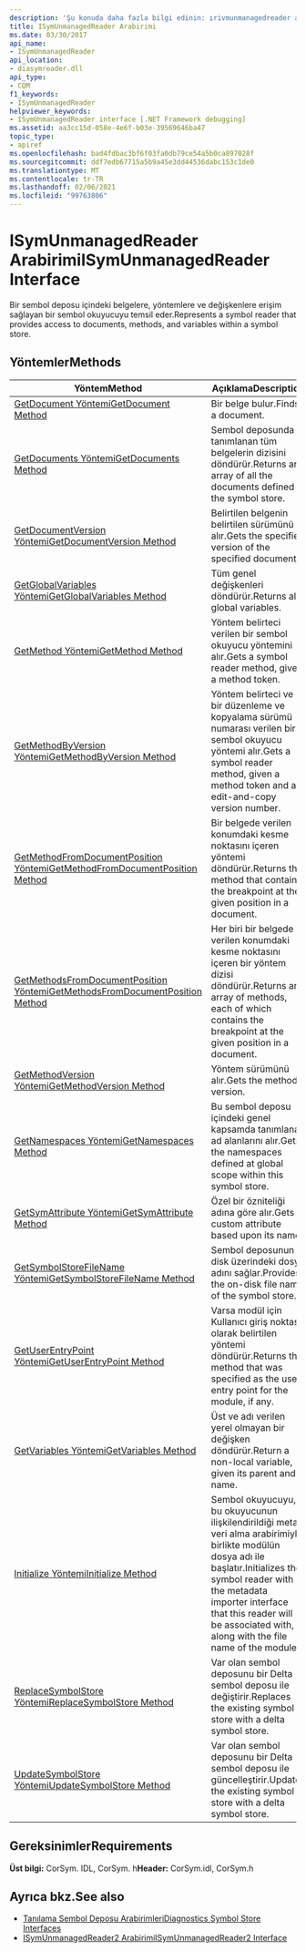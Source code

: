 ```yaml
---
description: 'Şu konuda daha fazla bilgi edinin: ırivmunmanagedreader arabirimi'
title: ISymUnmanagedReader Arabirimi
ms.date: 03/30/2017
api_name:
- ISymUnmanagedReader
api_location:
- diasymreader.dll
api_type:
- COM
f1_keywords:
- ISymUnmanagedReader
helpviewer_keywords:
- ISymUnmanagedReader interface [.NET Framework debugging]
ms.assetid: aa3cc15d-058e-4e6f-b03e-39569646ba47
topic_type:
- apiref
ms.openlocfilehash: bad4fdbac3bf6f03fa0db79ce54a5b0ca897028f
ms.sourcegitcommit: ddf7edb67715a5b9a45e3dd44536dabc153c1de0
ms.translationtype: MT
ms.contentlocale: tr-TR
ms.lasthandoff: 02/06/2021
ms.locfileid: "99763806"
---
```

# <a name="isymunmanagedreader-interface"></a><span data-ttu-id="0c6e4-103">ISymUnmanagedReader Arabirimi</span><span class="sxs-lookup"><span data-stu-id="0c6e4-103">ISymUnmanagedReader Interface</span></span>

<span data-ttu-id="0c6e4-104">Bir sembol deposu içindeki belgelere, yöntemlere ve değişkenlere erişim sağlayan bir sembol okuyucuyu temsil eder.</span><span class="sxs-lookup"><span data-stu-id="0c6e4-104">Represents a symbol reader that provides access to documents, methods, and variables within a symbol store.</span></span>  
  
## <a name="methods"></a><span data-ttu-id="0c6e4-105">Yöntemler</span><span class="sxs-lookup"><span data-stu-id="0c6e4-105">Methods</span></span>  
  
|<span data-ttu-id="0c6e4-106">Yöntem</span><span class="sxs-lookup"><span data-stu-id="0c6e4-106">Method</span></span>|<span data-ttu-id="0c6e4-107">Açıklama</span><span class="sxs-lookup"><span data-stu-id="0c6e4-107">Description</span></span>|  
|------------|-----------------|  
|[<span data-ttu-id="0c6e4-108">GetDocument Yöntemi</span><span class="sxs-lookup"><span data-stu-id="0c6e4-108">GetDocument Method</span></span>](isymunmanagedreader-getdocument-method.md)|<span data-ttu-id="0c6e4-109">Bir belge bulur.</span><span class="sxs-lookup"><span data-stu-id="0c6e4-109">Finds a document.</span></span>|  
|[<span data-ttu-id="0c6e4-110">GetDocuments Yöntemi</span><span class="sxs-lookup"><span data-stu-id="0c6e4-110">GetDocuments Method</span></span>](isymunmanagedreader-getdocuments-method.md)|<span data-ttu-id="0c6e4-111">Sembol deposunda tanımlanan tüm belgelerin dizisini döndürür.</span><span class="sxs-lookup"><span data-stu-id="0c6e4-111">Returns an array of all the documents defined in the symbol store.</span></span>|  
|[<span data-ttu-id="0c6e4-112">GetDocumentVersion Yöntemi</span><span class="sxs-lookup"><span data-stu-id="0c6e4-112">GetDocumentVersion Method</span></span>](isymunmanagedreader-getdocumentversion-method.md)|<span data-ttu-id="0c6e4-113">Belirtilen belgenin belirtilen sürümünü alır.</span><span class="sxs-lookup"><span data-stu-id="0c6e4-113">Gets the specified version of the specified document.</span></span>|  
|[<span data-ttu-id="0c6e4-114">GetGlobalVariables Yöntemi</span><span class="sxs-lookup"><span data-stu-id="0c6e4-114">GetGlobalVariables Method</span></span>](isymunmanagedreader-getglobalvariables-method.md)|<span data-ttu-id="0c6e4-115">Tüm genel değişkenleri döndürür.</span><span class="sxs-lookup"><span data-stu-id="0c6e4-115">Returns all global variables.</span></span>|  
|[<span data-ttu-id="0c6e4-116">GetMethod Yöntemi</span><span class="sxs-lookup"><span data-stu-id="0c6e4-116">GetMethod Method</span></span>](isymunmanagedreader-getmethod-method.md)|<span data-ttu-id="0c6e4-117">Yöntem belirteci verilen bir sembol okuyucu yöntemini alır.</span><span class="sxs-lookup"><span data-stu-id="0c6e4-117">Gets a symbol reader method, given a method token.</span></span>|  
|[<span data-ttu-id="0c6e4-118">GetMethodByVersion Yöntemi</span><span class="sxs-lookup"><span data-stu-id="0c6e4-118">GetMethodByVersion Method</span></span>](isymunmanagedreader-getmethodbyversion-method.md)|<span data-ttu-id="0c6e4-119">Yöntem belirteci ve bir düzenleme ve kopyalama sürümü numarası verilen bir sembol okuyucu yöntemi alır.</span><span class="sxs-lookup"><span data-stu-id="0c6e4-119">Gets a symbol reader method, given a method token and an edit-and-copy version number.</span></span>|  
|[<span data-ttu-id="0c6e4-120">GetMethodFromDocumentPosition Yöntemi</span><span class="sxs-lookup"><span data-stu-id="0c6e4-120">GetMethodFromDocumentPosition Method</span></span>](isymunmanagedreader-getmethodfromdocumentposition-method.md)|<span data-ttu-id="0c6e4-121">Bir belgede verilen konumdaki kesme noktasını içeren yöntemi döndürür.</span><span class="sxs-lookup"><span data-stu-id="0c6e4-121">Returns the method that contains the breakpoint at the given position in a document.</span></span>|  
|[<span data-ttu-id="0c6e4-122">GetMethodsFromDocumentPosition Yöntemi</span><span class="sxs-lookup"><span data-stu-id="0c6e4-122">GetMethodsFromDocumentPosition Method</span></span>](isymunmanagedreader-getmethodsfromdocumentposition-method.md)|<span data-ttu-id="0c6e4-123">Her biri bir belgede verilen konumdaki kesme noktasını içeren bir yöntem dizisi döndürür.</span><span class="sxs-lookup"><span data-stu-id="0c6e4-123">Returns an array of methods, each of which contains the breakpoint at the given position in a document.</span></span>|  
|[<span data-ttu-id="0c6e4-124">GetMethodVersion Yöntemi</span><span class="sxs-lookup"><span data-stu-id="0c6e4-124">GetMethodVersion Method</span></span>](isymunmanagedreader-getmethodversion-method.md)|<span data-ttu-id="0c6e4-125">Yöntem sürümünü alır.</span><span class="sxs-lookup"><span data-stu-id="0c6e4-125">Gets the method version.</span></span>|  
|[<span data-ttu-id="0c6e4-126">GetNamespaces Yöntemi</span><span class="sxs-lookup"><span data-stu-id="0c6e4-126">GetNamespaces Method</span></span>](isymunmanagedreader-getnamespaces-method.md)|<span data-ttu-id="0c6e4-127">Bu sembol deposu içindeki genel kapsamda tanımlanan ad alanlarını alır.</span><span class="sxs-lookup"><span data-stu-id="0c6e4-127">Gets the namespaces defined at global scope within this symbol store.</span></span>|  
|[<span data-ttu-id="0c6e4-128">GetSymAttribute Yöntemi</span><span class="sxs-lookup"><span data-stu-id="0c6e4-128">GetSymAttribute Method</span></span>](isymunmanagedreader-getsymattribute-method.md)|<span data-ttu-id="0c6e4-129">Özel bir özniteliği adına göre alır.</span><span class="sxs-lookup"><span data-stu-id="0c6e4-129">Gets a custom attribute based upon its name.</span></span>|  
|[<span data-ttu-id="0c6e4-130">GetSymbolStoreFileName Yöntemi</span><span class="sxs-lookup"><span data-stu-id="0c6e4-130">GetSymbolStoreFileName Method</span></span>](isymunmanagedreader-getsymbolstorefilename-method.md)|<span data-ttu-id="0c6e4-131">Sembol deposunun disk üzerindeki dosya adını sağlar.</span><span class="sxs-lookup"><span data-stu-id="0c6e4-131">Provides the on-disk file name of the symbol store.</span></span>|  
|[<span data-ttu-id="0c6e4-132">GetUserEntryPoint Yöntemi</span><span class="sxs-lookup"><span data-stu-id="0c6e4-132">GetUserEntryPoint Method</span></span>](isymunmanagedreader-getuserentrypoint-method.md)|<span data-ttu-id="0c6e4-133">Varsa modül için Kullanıcı giriş noktası olarak belirtilen yöntemi döndürür.</span><span class="sxs-lookup"><span data-stu-id="0c6e4-133">Returns the method that was specified as the user entry point for the module, if any.</span></span>|  
|[<span data-ttu-id="0c6e4-134">GetVariables Yöntemi</span><span class="sxs-lookup"><span data-stu-id="0c6e4-134">GetVariables Method</span></span>](isymunmanagedreader-getvariables-method.md)|<span data-ttu-id="0c6e4-135">Üst ve adı verilen yerel olmayan bir değişken döndürür.</span><span class="sxs-lookup"><span data-stu-id="0c6e4-135">Return a non-local variable, given its parent and name.</span></span>|  
|[<span data-ttu-id="0c6e4-136">Initialize Yöntemi</span><span class="sxs-lookup"><span data-stu-id="0c6e4-136">Initialize Method</span></span>](isymunmanagedreader-initialize-method.md)|<span data-ttu-id="0c6e4-137">Sembol okuyucuyu, bu okuyucunun ilişkilendirildiği meta veri alma arabirimiyle birlikte modülün dosya adı ile başlatır.</span><span class="sxs-lookup"><span data-stu-id="0c6e4-137">Initializes the symbol reader with the metadata importer interface that this reader will be associated with, along with the file name of the module.</span></span>|  
|[<span data-ttu-id="0c6e4-138">ReplaceSymbolStore Yöntemi</span><span class="sxs-lookup"><span data-stu-id="0c6e4-138">ReplaceSymbolStore Method</span></span>](isymunmanagedreader-replacesymbolstore-method.md)|<span data-ttu-id="0c6e4-139">Var olan sembol deposunu bir Delta sembol deposu ile değiştirir.</span><span class="sxs-lookup"><span data-stu-id="0c6e4-139">Replaces the existing symbol store with a delta symbol store.</span></span>|  
|[<span data-ttu-id="0c6e4-140">UpdateSymbolStore Yöntemi</span><span class="sxs-lookup"><span data-stu-id="0c6e4-140">UpdateSymbolStore Method</span></span>](isymunmanagedreader-updatesymbolstore-method.md)|<span data-ttu-id="0c6e4-141">Var olan sembol deposunu bir Delta sembol deposu ile güncelleştirir.</span><span class="sxs-lookup"><span data-stu-id="0c6e4-141">Updates the existing symbol store with a delta symbol store.</span></span>|  
  
## <a name="requirements"></a><span data-ttu-id="0c6e4-142">Gereksinimler</span><span class="sxs-lookup"><span data-stu-id="0c6e4-142">Requirements</span></span>  

 <span data-ttu-id="0c6e4-143">**Üst bilgi:** CorSym. IDL, CorSym. h</span><span class="sxs-lookup"><span data-stu-id="0c6e4-143">**Header:** CorSym.idl, CorSym.h</span></span>  
  
## <a name="see-also"></a><span data-ttu-id="0c6e4-144">Ayrıca bkz.</span><span class="sxs-lookup"><span data-stu-id="0c6e4-144">See also</span></span>

- [<span data-ttu-id="0c6e4-145">Tanılama Sembol Deposu Arabirimleri</span><span class="sxs-lookup"><span data-stu-id="0c6e4-145">Diagnostics Symbol Store Interfaces</span></span>](diagnostics-symbol-store-interfaces.md)
- [<span data-ttu-id="0c6e4-146">ISymUnmanagedReader2 Arabirimi</span><span class="sxs-lookup"><span data-stu-id="0c6e4-146">ISymUnmanagedReader2 Interface</span></span>](isymunmanagedreader2-interface.md)

